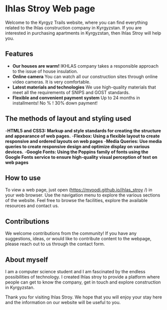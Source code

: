 # Ihlas Stroy Web page

Welcome to the Kyrgyz Trails website, where you can find everything related to the Ihlas construction company in Kyrgyzstan. If you are interested in purchasing apartments in Kyrgyzstan, then Ihlas Stroy will help you.

## Features
- **Our houses are warm!** IKHLAS company takes a responsible approach to the issue of house insulation.
- **Online camera** You can watch all our construction sites through online video cameras. It is very comfortable.
- **Latest materials and technologies** We use high-quality materials that meet all the requirements of SNIPS and GOST standards.
- **Flexible and convenient payment system** Up to 24 months in installments! No % ! 30% down payment!

## The methods of layout and styling used


-**HTML5 and CSS3: Markup and style standards for creating the structure and appearance of web pages.**
-**Flexbox: Using a flexible layout to create responsive and ordered layouts on web pages**
-**Media Queries: Use media queries to create responsive design and optimize display on various devices.**
-**Google Fonts: Using the Poppins family of fonts using the Google Fonts service to ensure high-quality visual perception of text on web pages**

## How to use
To view a web page, just open (https://mvoodi.github.io/ihlas_stroy /) in your web browser. Use the navigation menu to explore the various sections of the website. Feel free to browse the facilities, explore the available resources and contact us.

## Contributions
We welcome contributions from the community! If you have any suggestions, ideas, or would like to contribute content to the webpage, please reach out to us through the contact form.

## About myself
I am a computer science student and I am fascinated by the endless possibilities of technology. I created Ihlas stroy to provide a platform where people can get to know the company, get in touch and explore construction in Kyrgyzstan.

Thank you for visiting Ihlas Stroy. We hope that you will enjoy your stay here and the information on our website will be useful to you.    